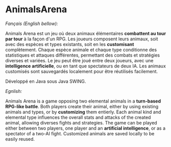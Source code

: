 # AnimalsArena

*Fançais (English bellow):*

Animals Arena est un jeu où deux animaux élémentaires **combattent au tour par tour** à la façon d'un RPG. 
Les joueurs composent leurs animaux, soit avec des espèces et types existants, soit en les **customisant** complètement.
Chaque espèce animale et chaque type conditionne des statistiques et attaques différentes, permettant des combats et stratégies diverses et variées.
Le jeu peut être joué entre deux joueurs, avec une **intelligence artificielle**, ou en tant que spectateurs de deux IA.
Les animaux customisés sont sauvegardés localement pour être réutilisés facilement.

Développé en Java sous Java SWING.


*Egnlish:*

Animals Arena is a game opposing two elemental animals in a **turn-based RPG-like battle**.
Both players create their animal, either by using existing animals and types, or by **customizing** them entierly.
Each animal kind and elemental type influences the overall stats and attacks of the created animal, allowing diverses fights and strategies.
The game can be played either between two players, one player and an **artificial intelligence**, or as a spectator of a two-AI fight.
Customized animals are saved locally to be easily reused.
